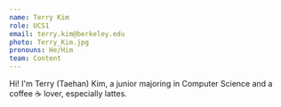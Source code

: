 ```yaml
---
name: Terry Kim
role: UCS1
email: terry.kim@berkeley.edu
photo: Terry_Kim.jpg
pronouns: He/Him
team: Content
---
```


Hi! I'm Terry (Taehan) Kim, a junior majoring in Computer Science and a coffee ☕ lover, especially lattes.